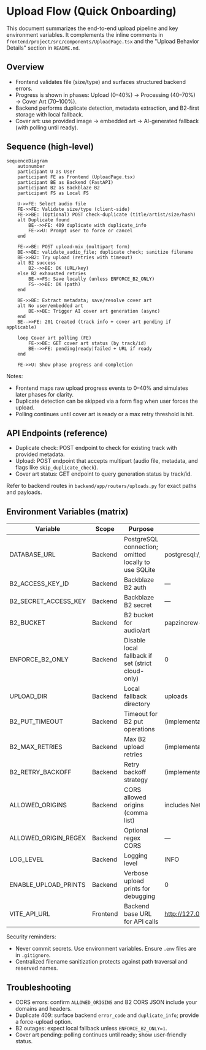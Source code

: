 # Upload Flow (Quick Onboarding)

This document summarizes the end-to-end upload pipeline and key environment variables. It complements the inline comments in `frontend/project/src/components/UploadPage.tsx` and the "Upload Behavior Details" section in `README.md`.

## Overview

- Frontend validates file (size/type) and surfaces structured backend errors.
- Progress is shown in phases: Upload (0–40%) → Processing (40–70%) → Cover Art (70–100%).
- Backend performs duplicate detection, metadata extraction, and B2-first storage with local fallback.
- Cover art: use provided image → embedded art → AI-generated fallback (with polling until ready).

## Sequence (high-level)

```mermaid
sequenceDiagram
    autonumber
    participant U as User
    participant FE as Frontend (UploadPage.tsx)
    participant BE as Backend (FastAPI)
    participant B2 as Backblaze B2
    participant FS as Local FS

    U->>FE: Select audio file
    FE->>FE: Validate size/type (client-side)
    FE->>BE: (Optional) POST check-duplicate (title/artist/size/hash)
    alt Duplicate found
        BE-->>FE: 409 duplicate with duplicate_info
        FE->>U: Prompt user to force or cancel
    end

    FE->>BE: POST upload-mix (multipart form)
    BE->>BE: validate_audio_file; duplicate check; sanitize filename
    BE->>B2: Try upload (retries with timeout)
    alt B2 success
        B2-->>BE: OK (URL/key)
    else B2 exhausted retries
        BE->>FS: Save locally (unless ENFORCE_B2_ONLY)
        FS-->>BE: OK (path)
    end

    BE->>BE: Extract metadata; save/resolve cover art
    alt No user/embedded art
        BE->>BE: Trigger AI cover art generation (async)
    end
    BE-->>FE: 201 Created (track info + cover art pending if applicable)

    loop Cover art polling (FE)
        FE->>BE: GET cover art status (by track/id)
        BE-->>FE: pending|ready|failed + URL if ready
    end

    FE->>U: Show phase progress and completion
```

Notes:
- Frontend maps raw upload progress events to 0–40% and simulates later phases for clarity.
- Duplicate detection can be skipped via a form flag when user forces the upload.
- Polling continues until cover art is ready or a max retry threshold is hit.

## API Endpoints (reference)

- Duplicate check: POST endpoint to check for existing track with provided metadata.
- Upload: POST endpoint that accepts multipart (audio file, metadata, and flags like `skip_duplicate_check`).
- Cover art status: GET endpoint to query generation status by track/id.

Refer to backend routes in `backend/app/routers/uploads.py` for exact paths and payloads.

## Environment Variables (matrix)

| Variable | Scope | Purpose | Default / Example |
|---|---|---|---|
| DATABASE_URL | Backend | PostgreSQL connection; omitted locally to use SQLite | postgresql://USER:PASSWORD@HOST:PORT/DB |
| B2_ACCESS_KEY_ID | Backend | Backblaze B2 auth | — |
| B2_SECRET_ACCESS_KEY | Backend | Backblaze B2 secret | — |
| B2_BUCKET | Backend | B2 bucket for audio/art | papzincrew-music-djpapzin |
| ENFORCE_B2_ONLY | Backend | Disable local fallback if set (strict cloud-only) | 0 |
| UPLOAD_DIR | Backend | Local fallback directory | uploads |
| B2_PUT_TIMEOUT | Backend | Timeout for B2 put operations | (implementation default) |
| B2_MAX_RETRIES | Backend | Max B2 upload retries | (implementation default) |
| B2_RETRY_BACKOFF | Backend | Retry backoff strategy | (implementation default) |
| ALLOWED_ORIGINS | Backend | CORS allowed origins (comma list) | includes Netlify + localhost |
| ALLOWED_ORIGIN_REGEX | Backend | Optional regex CORS | — |
| LOG_LEVEL | Backend | Logging level | INFO |
| ENABLE_UPLOAD_PRINTS | Backend | Verbose upload prints for debugging | 0 |
| VITE_API_URL | Frontend | Backend base URL for API calls | http://127.0.0.1:8000 |

Security reminders:
- Never commit secrets. Use environment variables. Ensure `.env` files are in `.gitignore`.
- Centralized filename sanitization protects against path traversal and reserved names.

## Troubleshooting

- CORS errors: confirm `ALLOWED_ORIGINS` and B2 CORS JSON include your domains and headers.
- Duplicate 409: surface backend `error_code` and `duplicate_info`; provide a force-upload option.
- B2 outages: expect local fallback unless `ENFORCE_B2_ONLY=1`.
- Cover art pending: polling continues until ready; show user-friendly status.
